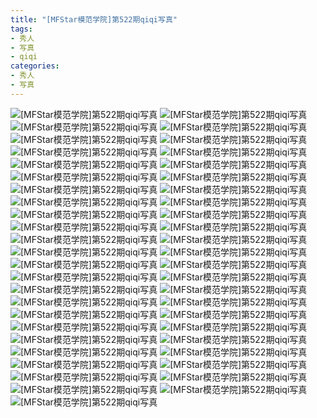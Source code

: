 ```yaml
---
title: "[MFStar模范学院]第522期qiqi写真"
tags: 
- 秀人
- 写真
- qiqi
categories:
- 秀人
- 写真
---
```


![[MFStar模范学院]第522期qiqi写真](https://img.ilovese.xyz/1734716293357.webp)
![[MFStar模范学院]第522期qiqi写真](https://img.ilovese.xyz/1734716295060.webp)
![[MFStar模范学院]第522期qiqi写真](https://img.ilovese.xyz/1734716296327.webp)
![[MFStar模范学院]第522期qiqi写真](https://img.ilovese.xyz/1734716297762.webp)
![[MFStar模范学院]第522期qiqi写真](https://img.ilovese.xyz/1734716299472.webp)
![[MFStar模范学院]第522期qiqi写真](https://img.ilovese.xyz/1734716300944.webp)
![[MFStar模范学院]第522期qiqi写真](https://img.ilovese.xyz/1734716302188.webp)
![[MFStar模范学院]第522期qiqi写真](https://img.ilovese.xyz/1734716303401.webp)
![[MFStar模范学院]第522期qiqi写真](https://img.ilovese.xyz/1734716304962.webp)
![[MFStar模范学院]第522期qiqi写真](https://img.ilovese.xyz/1734716306285.webp)
![[MFStar模范学院]第522期qiqi写真](https://img.ilovese.xyz/1734716307465.webp)
![[MFStar模范学院]第522期qiqi写真](https://img.ilovese.xyz/1734716308732.webp)
![[MFStar模范学院]第522期qiqi写真](https://img.ilovese.xyz/1734716310075.webp)
![[MFStar模范学院]第522期qiqi写真](https://img.ilovese.xyz/1734716311439.webp)
![[MFStar模范学院]第522期qiqi写真](https://img.ilovese.xyz/1734716313098.webp)
![[MFStar模范学院]第522期qiqi写真](https://img.ilovese.xyz/1734716314260.webp)
![[MFStar模范学院]第522期qiqi写真](https://img.ilovese.xyz/1734716315977.webp)
![[MFStar模范学院]第522期qiqi写真](https://img.ilovese.xyz/1734716317591.webp)
![[MFStar模范学院]第522期qiqi写真](https://img.ilovese.xyz/1734716318869.webp)
![[MFStar模范学院]第522期qiqi写真](https://img.ilovese.xyz/1734716320524.webp)
![[MFStar模范学院]第522期qiqi写真](https://img.ilovese.xyz/1734716322142.webp)
![[MFStar模范学院]第522期qiqi写真](https://img.ilovese.xyz/1734716323440.webp)
![[MFStar模范学院]第522期qiqi写真](https://img.ilovese.xyz/1734716324687.webp)
![[MFStar模范学院]第522期qiqi写真](https://img.ilovese.xyz/1734716326005.webp)
![[MFStar模范学院]第522期qiqi写真](https://img.ilovese.xyz/1734716327417.webp)
![[MFStar模范学院]第522期qiqi写真](https://img.ilovese.xyz/1734716328844.webp)
![[MFStar模范学院]第522期qiqi写真](https://img.ilovese.xyz/1734716330467.webp)
![[MFStar模范学院]第522期qiqi写真](https://img.ilovese.xyz/1734716331648.webp)
![[MFStar模范学院]第522期qiqi写真](https://img.ilovese.xyz/1734716332880.webp)
![[MFStar模范学院]第522期qiqi写真](https://img.ilovese.xyz/1734716334166.webp)
![[MFStar模范学院]第522期qiqi写真](https://img.ilovese.xyz/1734716335875.webp)
![[MFStar模范学院]第522期qiqi写真](https://img.ilovese.xyz/1734716337220.webp)
![[MFStar模范学院]第522期qiqi写真](https://img.ilovese.xyz/1734716338592.webp)
![[MFStar模范学院]第522期qiqi写真](https://img.ilovese.xyz/1734716339994.webp)
![[MFStar模范学院]第522期qiqi写真](https://img.ilovese.xyz/1734716342036.webp)
![[MFStar模范学院]第522期qiqi写真](https://img.ilovese.xyz/1734716343773.webp)
![[MFStar模范学院]第522期qiqi写真](https://img.ilovese.xyz/1734716345266.webp)
![[MFStar模范学院]第522期qiqi写真](https://img.ilovese.xyz/1734716346433.webp)
![[MFStar模范学院]第522期qiqi写真](https://img.ilovese.xyz/1734716347918.webp)
![[MFStar模范学院]第522期qiqi写真](https://img.ilovese.xyz/1734716349141.webp)
![[MFStar模范学院]第522期qiqi写真](https://img.ilovese.xyz/1734716350797.webp)
![[MFStar模范学院]第522期qiqi写真](https://img.ilovese.xyz/1734716352045.webp)
![[MFStar模范学院]第522期qiqi写真](https://img.ilovese.xyz/1734716353354.webp)
![[MFStar模范学院]第522期qiqi写真](https://img.ilovese.xyz/1734716354700.webp)
![[MFStar模范学院]第522期qiqi写真](https://img.ilovese.xyz/1734716355946.webp)
![[MFStar模范学院]第522期qiqi写真](https://img.ilovese.xyz/1734716357132.webp)
![[MFStar模范学院]第522期qiqi写真](https://img.ilovese.xyz/1734716358366.webp)
